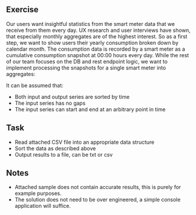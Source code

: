 ## Exercise
Our users want insightful statistics from the smart meter data that we receive from them every day.
UX research and user interviews have shown, that especially monthly aggregates are of the highest interest.
So as a first step, we want to show users their yearly consumption broken down by calendar month.
The consumption data is recorded by a smart meter as a cumulative consumption snapshot at 00:00 hours every day.
While the rest of our team focuses on the DB and rest endpoint logic, we want to implement processing the snapshots for a single smart meter into aggregates:

It can be assumed that:
* Both input and output series are sorted by time
* The input series has no gaps
* The input series can start and end at an arbitrary point in time

## Task
* Read attached CSV file into an appropriate data structure
* Sort the data as described above
* Output results to a file, can be txt or csv

## Notes
* Attached sample does not contain accurate results, this is purely for example purposes.
* The solution does not need to be over engineered, a simple console application will suffice.